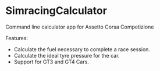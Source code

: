 # SimracingCalculator

Command line calculator app for Assetto Corsa Competizione

Features:
  - Calculate the fuel necessary to complete a race session.
  - Calculate the ideal tyre pressure for the car.
  - Support for GT3 and GT4 Cars.
